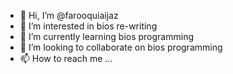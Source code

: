 - 👋 Hi, I’m @farooquiaijaz
- 👀 I’m interested in bios re-writing
- 🌱 I’m currently learning bios programming
- 💞️ I’m looking to collaborate on bios programming
- 📫 How to reach me ...

<!---
farooquiaijaz/farooquiaijaz is a ✨ special ✨ repository because its `README.md` (this file) appears on your GitHub profile.
You can click the Preview link to take a look at your changes.
--->

